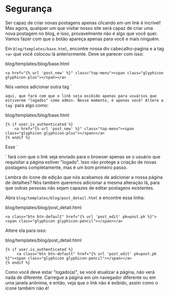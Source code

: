 # Segurança

Ser capaz de criar novas postagens apenas clicando em um link é incrível! Mas agora, qualquer um que visitar nosso site será capaz de criar uma nova postagem no blog, e isso, provavelmente não é algo que você quer. Vamos fazer com que o botão apareça apenas para você e mais ninguém.

Em `blog/templates/base.html`, encontre nossa div cabecalho-pagina e a tag `<a>` que você colocou lá anteriormente. Deve se parecer com isso:

blog/templates/blog/base.html

```markup
<a href="{% url 'post_new' %}" class="top-menu"><span class="glyphicon glyphicon-plus"></span></a>
```

Nós vamos adicionar outra tag \`

`aqui, que fará com que o link seja exibido apenas para usuários que estiverem "logados" como admin. Nesse momento, é apenas você! Altere a tag`\` para algo como:

blog/templates/blog/base.html

```markup
{% if user.is_authenticated %}
    <a href="{% url 'post_new' %}" class="top-menu"><span class="glyphicon glyphicon-plus"></span></a>
{% endif %}
```

Esse \`

\` fará com que o link seja enviado para o browser apenas se o usuário que requisitar a página estiver "logado". Isso não protege a criação de novas postagens completamente, mas é um bom primeiro passo.

Lembra do ícone de edição que nós acabamos de adicionar a nossa página de detalhes? Nós também queremos adicionar a mesma alteração lá, para que outras pessoas não sejam capazes de editar postagens existentes.

Abra `blog/templates/blog/post_detail.html` e encontre essa linha:

blog/templates/blog/post\_detail.html

```markup
<a class="btn btn-default" href="{% url 'post_edit' pk=post.pk %}"><span class="glyphicon glyphicon-pencil"></span></a>
```

Altere ela para isso:

blog/templates/blog/post\_detail.html

```markup
{% if user.is_authenticated %}
     <a class="btn btn-default" href="{% url 'post_edit' pk=post.pk %}"><span class="glyphicon glyphicon-pencil"></span></a>
{% endif %}
```

Como você deve estar "logado\(a\)", se você atualizar a página, não verá nada de diferente. Carregue a página em um navegador diferente ou em uma janela anônima, e então, veja que o link não é exibido, assim como o ícone também não é!

